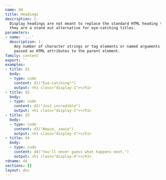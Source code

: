 ```yaml
---
name: d4
title: Headings
description: |-
  Display headings are not meant to replace the standard HTML heading tags,
  they are a stand out alternative for eye-catching titles.
parameters:
- name: '...'
  description: |-
    Any number of character strings or tag elements or named arguments
    passed as HTML attributes to the parent element.
family: content
export: ''
examples:
- title: d1
  body:
  - type: code
    content: d1("Eye-catching!")
    output: <h1 class="display-1"></h1>
- title: d2
  body:
  - type: code
    content: d2("Just incredible")
    output: <h1 class="display-2"></h1>
- title: d3
  body:
  - type: code
    content: d3("Wowie, zowie")
    output: <h1 class="display-3"></h1>
- title: d4
  body:
  - type: code
    content: d4("You'll never guess what happens next.")
    output: <h1 class="display-4"></h1>
rdname: d4
sections: []
layout: doc
---
```


